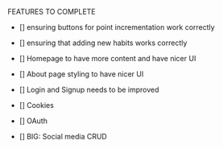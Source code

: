 FEATURES TO COMPLETE
- [] ensuring buttons for point incrementation work correctly
- [] ensuring that adding new habits works correctly
- [] Homepage to have more content and have nicer UI
- [] About page styling to have nicer UI
- [] Login and Signup needs to be improved
- [] Cookies
- [] OAuth

- [] BIG: Social media CRUD
